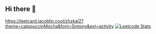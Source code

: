 ## Hi there 👋
https://leetcard.jacoblin.cool/zhzkal2?theme=catppuccinMocha&font=Sintony&ext=activity
[![Leetcode Stats](https://leetcard.jacoblin.cool/JacobLinCool)](https://leetcode.com/JacobLinCool)

<!--
**zhzkal2/zhzkal2** is a ✨ _special_ ✨ repository because its `README.md` (this file) appears on your GitHub profile.

Here are some ideas to get you started:

- 🔭 I’m currently working on ...
- 🌱 I’m currently learning ...
- 👯 I’m looking to collaborate on ...
- 🤔 I’m looking for help with ...
- 💬 Ask me about ...
- 📫 How to reach me: ...
- 😄 Pronouns: ...
- ⚡ Fun fact: ...
-->
